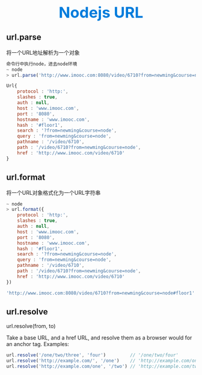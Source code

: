<h1 style="font-size: 40px;text-align:center;color: #007cdc;">
    Nodejs URL
</h1>

## url.parse

将一个URL地址解析为一个对象

```js
命令行中执行node，进去node环境
~ node
> url.parse('http://www.imooc.com:8080/video/6710?from=newming&course=node#floor1');

Url{
	protocol : 'http:',
	slashes : true,
	auth : null,
	host : 'www.imooc.com',
	port : '8080',
	hostname : 'www.imooc.com',
	hash : '#floor1',
	search : '?from=newming&course=node',
	query : 'from=newming&course=node',
	pathname : '/video/6710',
	path : '/video/6710?from=newming&course=node',
	href : 'http://www.imooc.com/video/6710'
}
```

## url.format

将一个URL对象格式化为一个URL字符串

```js
~ node
> url.format({
	protocol : 'http:',
	slashes : true,
	auth : null,
	host : 'www.imooc.com',
	port : '8080',
	hostname : 'www.imooc.com',
	hash : '#floor1',
	search : '?from=newming&course=node',
	query : 'from=newming&course=node',
	pathname : '/video/6710',
	path : '/video/6710?from=newming&course=node',
	href : 'http://www.imooc.com/video/6710'
})

'http://www.imooc.com:8080/video/6710?from=newming&course=node#floor1'
```

## url.resolve

url.resolve(from, to)

Take a base URL, and a href URL, and resolve them as a browser would for an anchor tag. Examples:

```js
url.resolve('/one/two/three', 'four')         // '/one/two/four'
url.resolve('http://example.com/', '/one')    // 'http://example.com/one'
url.resolve('http://example.com/one', '/two') // 'http://example.com/two'
```